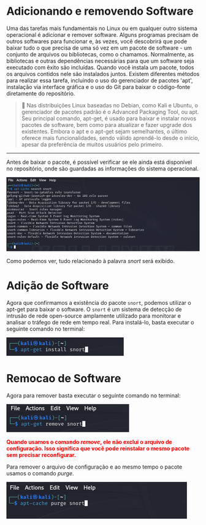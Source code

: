 # Adicionando e removendo Software

Uma das tarefas mais fundamentais no Linux ou em qualquer outro sistema operacional é adicionar e remover software. Alguns programas precisam de outros softwares para funcionar e, às vezes, você descobrirá que pode baixar tudo o que precisa de uma só vez em um pacote de software - um conjunto de arquivos ou bibliotecas, como o chamamos. Normalmente, as bibliotecas e outras dependências necessárias para que um software seja executado com êxito são incluídas. Quando você instala um pacote, todos os arquivos contidos nele são instalados juntos. Existem diferentes métodos para realizar essa tarefa, incluindo o uso do gerenciador de pacotes 'apt', instalação via interface gráfica e o uso do Git para baixar o código-fonte diretamente do repositório.

> **:memo:** Nas distribuições Linux baseadas no Debian, como Kali e Ubuntu, o gerenciador de pacotes padrão é o Advanced Packaging Tool, ou apt. Seu principal comando, apt-get, é usado para baixar e instalar novos pacotes de software, bem como para atualizar e fazer upgrade dos existentes. Embora o apt e o apt-get sejam semelhantes, o último oferece mais funcionalidades, sendo válido aprendê-lo desde o início, apesar da preferência de muitos usuários pelo primeiro.

---

Antes de baixar o pacote, é possível verificar se ele ainda está disponível no repositório, onde são guardadas as informações do sistema operacional.

![apt_search](images/apt-search.png)

Como podemos ver, tudo relacionado à palavra *snort* será exibido.

# Adição de Software

Agora que confirmamos a existência do pacote `snort`, podemos utilizar o apt-get para baixar o software. O `snort` é um sistema de detecção de intrusão de rede open-source amplamente utilizado para monitorar e analisar o tráfego de rede em tempo real. Para instalá-lo, basta executar o seguinte comando no terminal:

![apt_install](images/apt-get_install.png)

# Remocao de Software

Agora para remover basta executar o seguinte comando no terminal:

![apt_remove](images/apt-get_remove.png)

<font color="red">**Quando usamos o comando *remove*, ele não exclui o arquivo de configuração. Isso significa que você pode reinstalar o mesmo pacote sem precisar reconfigurar.**</font>

Para remover o arquivo de configuração e ao mesmo tempo o pacote usamos o comando *purge*.

![purge](images/purge.png)




